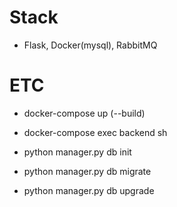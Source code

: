 # Stack

- Flask, Docker(mysql), RabbitMQ

# ETC

- docker-compose up (--build)

- docker-compose exec backend sh

- python manager.py db init

- python manager.py db migrate

- python manager.py db upgrade
